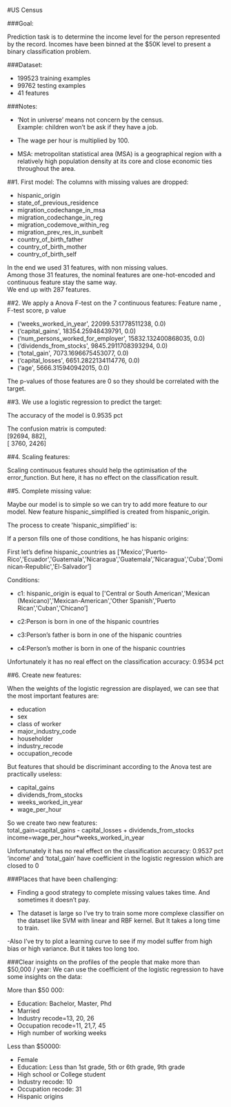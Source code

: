 #US Census

###Goal:

Prediction task is to determine the income level for the person represented by the record.  Incomes have been binned at the $50K level to present a binary classification problem.

###Dataset:

- 199523 training examples<br />
- 99762 testing examples<br />
- 41 features<br />

###Notes:

- ‘Not in universe’ means not concern by the census.<br />
Example: children won’t be ask if they have a job.

- The wage per hour is multiplied by 100.

- MSA: metropolitan statistical area (MSA) is a geographical region with a relatively high population density at its core and close economic ties throughout the area.

##1. First model:
The columns with missing values are dropped:

- hispanic_origin
- state_of_previous_residence
- migration_codechange_in_msa
- migration_codechange_in_reg
- migration_codemove_within_reg
- migration_prev_res_in_sunbelt
- country_of_birth_father
- country_of_birth_mother
- country_of_birth_self

In the end we used 31 features, with non missing values.<br />
Among those 31 features, the nominal features are one-hot-encoded and continuous feature stay the same way.<br />
We end up with 287 features.

##2. We apply a Anova F-test on the 7 continuous features:
Feature name , F-test score, p value<br />

- (‘weeks_worked_in_year', 22099.531778511238, 0.0)
- (‘capital_gains', 18354.25948439791, 0.0)
- (‘num_persons_worked_for_employer', 15832.132400868035, 0.0)
- (‘dividends_from_stocks', 9845.2911708393294, 0.0)
- (‘total_gain', 7073.1696675453077, 0.0)
- (‘capital_losses', 6651.2822134114776, 0.0)
- (‘age', 5666.315940942015, 0.0)

The p-values of those features are 0 so they should be correlated with the target.

##3. We use a logistic regression to predict the target:

The accuracy of the model is 0.9535 pct

The confusion matrix is computed:<br />
[92694,   882],<br />
[ 3760,  2426]


##4. Scaling features:

Scaling continuous features should help the optimisation of the error_function.
But here, it has no effect on the classification result.

##5. Complete missing value:

Maybe our model is to simple so we can try to add more feature to our model.
New feature hispanic_simplified is created from hispanic_origin.

The process to create 'hispanic_simplified’ is:<br />

If a person fills one of those conditions, he has hispanic origins:<br />

First let’s define hispanic_countries as [‘Mexico','Puerto-Rico','Ecuador','Guatemala','Nicaragua','Guatemala','Nicaragua','Cuba','Dominican-Republic','El-Salvador’]

Conditions:<br />

* c1: hispanic_origin is equal to ['Central or South American','Mexican (Mexicano)','Mexican-American','Other Spanish','Puerto Rican','Cuban','Chicano’]

* c2:Person is born in one of the hispanic countries

* c3:Person’s father is born in one of the hispanic countries

* c4:Person’s mother is born in one of the hispanic countries

Unfortunately it has no real effect on the classification accuracy: 0.9534 pct

##6. Create new features:

When the weights of the logistic regression are displayed, we can see that the most important features are:
- education
- sex
- class of worker
- major_industry_code
- householder
- industry_recode
- occupation_recode

But features that should be discriminant according to the Anova test are practically useless:
- capital_gains
- dividends_from_stocks
- weeks_worked_in_year
- wage_per_hour

So we create two new features:<br />
total_gain=capital_gains - capital_losses + dividends_from_stocks<br />
income=wage_per_hour*weeks_worked_in_year

Unfortunately it has no real effect on the classification accuracy: 0.9537 pct<br />
‘income’ and ‘total_gain’ have coefficient in the logistic regression which are closed to 0

###Places that have been challenging:

- Finding a good strategy to complete missing values takes time. And sometimes it doesn’t pay.

- The dataset is large so I’ve try to train some more complexe classifier on the dataset like SVM with linear and RBF kernel. But It takes a long time to train.

-Also I’ve try to plot a learning curve to see if my model suffer from high bias or high variance. But it takes too long too.

###Clear insights on the profiles of the people that make more than $50,000 / year:
We can use the coefficient of the logistic regression to have some insights on the data:

More than $50 000:
- Education: Bachelor, Master, Phd
- Married
- Industry recode=13, 20, 26
- Occupation recode=11, 21,7, 45
- High number of working weeks

Less than $50000:
- Female
- Education: Less than 1st grade, 5th or 6th grade, 9th grade
- High school or College student
- Industry recode: 10
- Occupation recode: 31
- Hispanic origins


